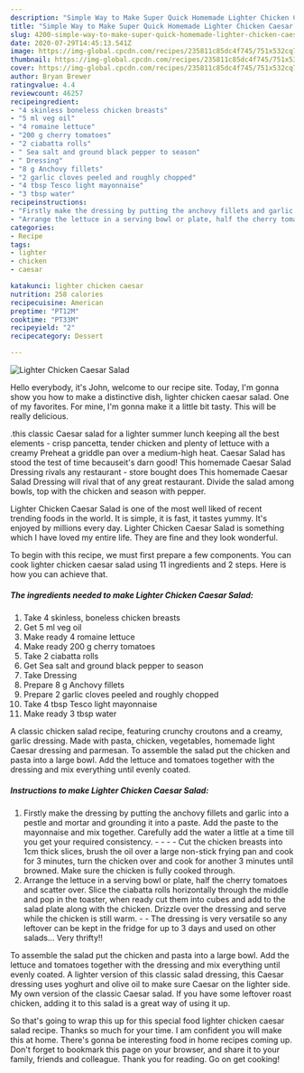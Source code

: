 ```yaml
---
description: "Simple Way to Make Super Quick Homemade Lighter Chicken Caesar Salad"
title: "Simple Way to Make Super Quick Homemade Lighter Chicken Caesar Salad"
slug: 4200-simple-way-to-make-super-quick-homemade-lighter-chicken-caesar-salad
date: 2020-07-29T14:45:13.541Z
image: https://img-global.cpcdn.com/recipes/235811c85dc4f745/751x532cq70/lighter-chicken-caesar-salad-recipe-main-photo.jpg
thumbnail: https://img-global.cpcdn.com/recipes/235811c85dc4f745/751x532cq70/lighter-chicken-caesar-salad-recipe-main-photo.jpg
cover: https://img-global.cpcdn.com/recipes/235811c85dc4f745/751x532cq70/lighter-chicken-caesar-salad-recipe-main-photo.jpg
author: Bryan Brewer
ratingvalue: 4.4
reviewcount: 46257
recipeingredient:
- "4 skinless boneless chicken breasts"
- "5 ml veg oil"
- "4 romaine lettuce"
- "200 g cherry tomatoes"
- "2 ciabatta rolls"
- " Sea salt and ground black pepper to season"
- " Dressing"
- "8 g Anchovy fillets"
- "2 garlic cloves peeled and roughly chopped"
- "4 tbsp Tesco light mayonnaise"
- "3 tbsp water"
recipeinstructions:
- "Firstly make the dressing by putting the anchovy fillets and garlic into a pestle and mortar and grounding it into a paste. Add the paste to the mayonnaise and mix together. Carefully add the water a little at a time till you get your required consistency.     Cut the chicken breasts into 1cm thick slices, brush the oil over a large non-stick frying pan and cook for 3 minutes, turn the chicken over and cook for another 3 minutes until browned. Make sure the chicken is fully cooked through."
- "Arrange the lettuce in a serving bowl or plate, half the cherry tomatoes and scatter over. Slice the ciabatta rolls horizontally through the middle and pop in the toaster, when ready cut them into cubes and add to the salad plate along with the chicken. Drizzle over the dressing and serve while the chicken is still warm.  The dressing is very versatile so any leftover can be kept in the fridge for up to 3 days and used on other salads… Very thrifty!!"
categories:
- Recipe
tags:
- lighter
- chicken
- caesar

katakunci: lighter chicken caesar 
nutrition: 258 calories
recipecuisine: American
preptime: "PT12M"
cooktime: "PT33M"
recipeyield: "2"
recipecategory: Dessert

---
```



![Lighter Chicken Caesar Salad](https://img-global.cpcdn.com/recipes/235811c85dc4f745/751x532cq70/lighter-chicken-caesar-salad-recipe-main-photo.jpg)

Hello everybody, it's John, welcome to our recipe site. Today, I'm gonna show you how to make a distinctive dish, lighter chicken caesar salad. One of my favorites. For mine, I'm gonna make it a little bit tasty. This will be really delicious.

.this classic Caesar salad for a lighter summer lunch keeping all the best elements - crisp pancetta, tender chicken and plenty of lettuce with a creamy Preheat a griddle pan over a medium-high heat. Caesar Salad has stood the test of time becauseit&#39;s darn good! This homemade Caesar Salad Dressing rivals any restaurant - store bought does This homemade Caesar Salad Dressing will rival that of any great restaurant. Divide the salad among bowls, top with the chicken and season with pepper.

Lighter Chicken Caesar Salad is one of the most well liked of recent trending foods in the world. It is simple, it is fast, it tastes yummy. It's enjoyed by millions every day. Lighter Chicken Caesar Salad is something which I have loved my entire life. They are fine and they look wonderful.


To begin with this recipe, we must first prepare a few components. You can cook lighter chicken caesar salad using 11 ingredients and 2 steps. Here is how you can achieve that.

<!--inarticleads1-->

##### The ingredients needed to make Lighter Chicken Caesar Salad:

1. Take 4 skinless, boneless chicken breasts
1. Get 5 ml veg oil
1. Make ready 4 romaine lettuce
1. Make ready 200 g cherry tomatoes
1. Take 2 ciabatta rolls
1. Get  Sea salt and ground black pepper to season
1. Take  Dressing
1. Prepare 8 g Anchovy fillets
1. Prepare 2 garlic cloves peeled and roughly chopped
1. Take 4 tbsp Tesco light mayonnaise
1. Make ready 3 tbsp water


A classic chicken salad recipe, featuring crunchy croutons and a creamy, garlic dressing. Made with pasta, chicken, vegetables, homemade light Caesar dressing and parmesan. To assemble the salad put the chicken and pasta into a large bowl. Add the lettuce and tomatoes together with the dressing and mix everything until evenly coated. 

<!--inarticleads2-->

##### Instructions to make Lighter Chicken Caesar Salad:

1. Firstly make the dressing by putting the anchovy fillets and garlic into a pestle and mortar and grounding it into a paste. Add the paste to the mayonnaise and mix together. Carefully add the water a little at a time till you get your required consistency. -  -   -  - Cut the chicken breasts into 1cm thick slices, brush the oil over a large non-stick frying pan and cook for 3 minutes, turn the chicken over and cook for another 3 minutes until browned. Make sure the chicken is fully cooked through.
1. Arrange the lettuce in a serving bowl or plate, half the cherry tomatoes and scatter over. Slice the ciabatta rolls horizontally through the middle and pop in the toaster, when ready cut them into cubes and add to the salad plate along with the chicken. Drizzle over the dressing and serve while the chicken is still warm. -  - The dressing is very versatile so any leftover can be kept in the fridge for up to 3 days and used on other salads… Very thrifty!!


To assemble the salad put the chicken and pasta into a large bowl. Add the lettuce and tomatoes together with the dressing and mix everything until evenly coated. A lighter version of this classic salad dressing, this Caesar dressing uses yoghurt and olive oil to make sure Caesar on the lighter side. My own version of the classic Caesar salad. If you have some leftover roast chicken, adding it to this salad is a great way of using it up. 

So that's going to wrap this up for this special food lighter chicken caesar salad recipe. Thanks so much for your time. I am confident you will make this at home. There's gonna be interesting food in home recipes coming up. Don't forget to bookmark this page on your browser, and share it to your family, friends and colleague. Thank you for reading. Go on get cooking!
